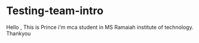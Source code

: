 # Testing-team-intro
Hello , This is Prince 
i'm mca student in MS Ramaiah institute of technology.
Thankyou

